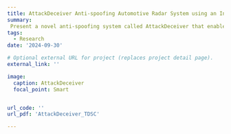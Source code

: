 ```yaml
---
title: AttackDeceiver Anti-spoofing Automotive Radar System using an Interleaving Chirp Waveform
summary: 
 Present a novel anti-spoofing system called AttackDeceiver that enables resilient surrounding environment sensing under various spoofing attacks via an interleaving chirp waveform.
tags:
  - Research
date: '2024-09-30'

# Optional external URL for project (replaces project detail page).
external_link: ''

image:
  caption: AttackDeceiver
  focal_point: Smart


url_code: ''
url_pdf: 'AttackDeceiver_TDSC'

---
```

